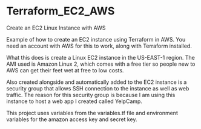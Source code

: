 # Terraform_EC2_AWS
Create an EC2 Linux Instance with AWS

Example of how to create an EC2 instance using Terraform in AWS. You need an account with AWS for this to work, along with
Terraform installed.

What this does is create a Linux EC2 instance in the US-EAST-1 region. The AMI used is Amazon Linux 2, which comes with a free tier so people new to AWS can get their feet wet at free to low costs. 

Also created alongside and automatically added to the EC2 instance is a security group that allows SSH connection to the instance as well as web traffic. The reason for this security group is because I am using this instance to host a web app I created called YelpCamp.

This project uses variables from the variables.tf file and environment variables for the amazon access key and secret key. 
